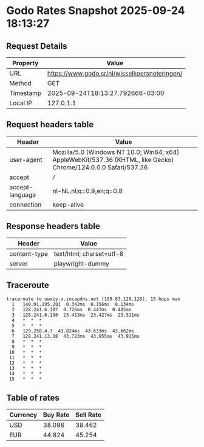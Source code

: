 # Godo Rates Snapshot 2025-09-24 18:13:27
## Request Details

| Property | Value |
|----------|-------|
| URL | https://www.godo.sr/nl/wisselkoersnoteringen/ |
| Method | GET |
| Timestamp | 2025-09-24T18:13:27.792666-03:00 |
| Local IP | 127.0.1.1 |
    
## Request headers table

| Header | Value |
|--------|-------|
| user-agent | Mozilla/5.0 (Windows NT 10.0; Win64; x64) AppleWebKit/537.36 (KHTML, like Gecko) Chrome/124.0.0.0 Safari/537.36 |
| accept | */* |
| accept-language | nl-NL,nl;q=0.9,en;q=0.8 |
| connection | keep-alive |

    
## Response headers table
| Header | Value |
|--------|-------|
| content-type | text/html; charset=utf-8 |
| server | playwright-dummy |

## Traceroute 

```
traceroute to uwxiy.x.incapdns.net (199.83.129.128), 15 hops max
  1   140.91.195.201  0.342ms  0.156ms  0.134ms 
  2   128.241.6.197  0.726ms  0.447ms  0.405ms 
  3   128.241.6.196  23.413ms  23.427ms  23.511ms 
  4   *  *  * 
  5   *  *  * 
  6   129.250.4.7  43.824ms  43.633ms  43.662ms 
  7   128.241.13.18  43.723ms  43.955ms  43.915ms 
  8   *  *  * 
  9   *  *  * 
 10   *  *  * 
 11   *  *  * 
 12   *  *  * 
 13   *  *  * 
 14   *  *  * 
 15   *  *  * 

```


## Table of rates

| Currency | Buy Rate | Sell Rate |
|----------|----------|-----------|
| USD | 38.096 | 38.462 |
| EUR | 44.824 | 45.254 |
